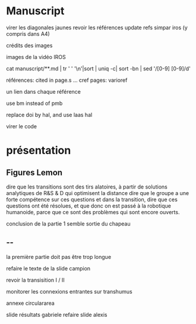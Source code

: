# Manuscript

virer les diagonales jaunes
revoir les références
update refs simpar iros (y compris dans A4)

crédits des images

images de la vidéo IROS

cat manuscript/**.md | tr ' ' '\n'|sort | uniq -c| sort -bn | sed '/[0-9] [0-9]/d'

références: cited in page.s …
cref pages: varioref

un lien dans chaque référence

use bm instead of pmb

replace doi by hal, and use laas hal

virer le code

# présentation

## Figures Lemon

dire que les transitions sont des tirs alatoires, à partir de solutions analytiques de R&S & D qui optimisent la distance
dire que le groupe a une forte compétence sur ces questions
et dans la transition, dire que ces questions ont été résolues, et que donc on est passé à la robotique humanoide,
parce que ce sont des problèmes qui sont encore ouverts.

conclusion de la partie 1 semble sortie du chapeau

## --

la première partie doit pas être trop longue

refaire le texte de la slide campion

revoir la transisition I / II

monitorer les connexions entrantes sur transhumus

annexe circulararea

slide résultats gabriele
refaire slide alexis
